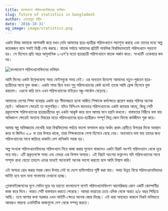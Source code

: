 ```yaml
---
title: বাংলাদেশে পরিসংখ্যানবিদদের ভবিষ্যৎ
slug: future of statistics in bangladesh
author: এনায়েতুর রহীম
date: '2016-10-31'
og_image: image/statistics.png
---
```


একটা বিষয় আমাকে আশাবাদী করে যখন দেখি আমাদের ছাত্র-ছাত্রীরা পরিসংখ্যানে পড়াশুনা করছে এবং তাদের মধ্যে অল্প কয়েকজন বাদে সবাই ডিগ্রী শেষ করছে। স্নাতক পর্যায়ে আমাদের প্রতিটি পাবলিক বিশ্ববিদ্যালয়েই পরিসংখ্যান পড়ানো হয়। সে হিসেবে প্রতি বছর আনুমানিক ২-৪শ'র মতো ছাত্রছাত্রী পরিসংখ্যানে স্নাতক অর্জন করে। সংখ্যাটি একেবারে কম নয়।

![বাংলাদেশে পরিসংখ্যানবিদদের ভবিষ্যৎ](http://i.imgur.com/PEctQVp.png)

আমি দিনের একটা উল্লেখযোগ্য সময় ফেইসবুকে সময় দেই। এর অন্যতম উদ্যেশ্য আমাদের নতুন-পুরাতন ছাত্র-ছাত্রীদের সাথে যুক্ত থাকা। একটা সময় ছিল যখন শুধু পরিসংখ্যানের কেউ হলেই তাকে আমি ফ্রেন্ড হিসেবে যুক্ত করতাম। এখনো করি তবে এখন পরিসংখ্যানের বাইরেও বন্ধু-সার্কেল বেড়েছে।

আমাদের দেশের শিক্ষা ব্যবস্থার একটা বড় সীমাবদ্ধতা হলো অর্জিত শিক্ষাকে কর্মক্ষেত্রে প্রয়োগ করার পরিসর অনেক ছোট। অধিকাংশ ক্ষেত্রেই তা অনুপস্থিত। যদিও বিসিএস ক্যাডারে পরিসংখ্যানের একটা ক্যাডার আছে, কিন্তু সেটি প্রকৃতপক্ষে পরিসংখ্যানের ছাত্রছাত্রীদের খুব একটা আকৃষ্ট করে বলে আমার মনে হয়নি কখনো। বাস্তবতার নিরীখে বলা যায় অধিকাংশ ক্ষেত্রেই অন্যান্য বিষয়ের মতো পরিসংখ্যানের ছাত্র-ছাত্রীরাও সম্পূর্ণ ভিন্ন কোন ফিল্ডে কর্মজীবন শুরু করে।

আমার স্বল্প অভিজ্ঞতায় দেখেছি যারা বিশ্ববিদ্যালয় পর্যায়ে ভালো ফলাফল করে অর্থাৎ প্রথম শ্রেনীতে উপরের দিকে অবস্থান করে বা জিপিএ ৩.৮ বা তার উপরে থাকে, তারা শিক্ষকতাকে পেশা হিসেবে বেছে নেয়। অন্যভাবে বলা যায় তাদের জন্য পরিসংখ্যানের সাথে জড়িয়ে থাকাটা বেশ খানিকটা সহজ হয়।

অল্প সংখ্যক পরিসংখ্যানবিদদের পরিসংখ্যান নিয়ে কাজ করার সুযোগ থাকলেও একটা বিরাট অংশই পরিসংখ্যান থেকে দূরে সরে যায়। এটি প্রকৃতপক্ষে সময় এবং মেধার এক বিশাল অপচয়। এই বিরাট অংশের ভগ্নাংশও যদি পরিসংখ্যানের সাথে সম্পৃক্ত রাখা যেতো তাহলে এদের মধ্যেই অনেকেই অনেক ভালো করতো বলে আমি বিশ্বাস করি।

এই অপচয় রোধ করার সহজ কোন উপায় নেই যা দেশে ব্যক্তিপর্যায়ে সৃষ্টি করা যায়। অথচ উন্নত বিশ্বে পরিসংখ্যানবিদদের ঘাটতি হবে বলে নানা গবেষণায় দেখানো হচ্ছে।

গ্লোবালাইজেশনের যুগে সেদিন দূরে নয় হয়তো বাংলাদেশে বসেই পরিসংখ্যানবিদগণ আমেরিকার কোন একটি কোম্পানীর কাজ করে দিবে। ভারত সেটি বাস্তবায়ন করতে পেরেছে। আমরা ভারতের চেয়ে এদিক থেকে অন্তত ৪/৫ বছর পিছিয়ে আছি। তবে আশার কথা সরকার এখন আইটি-ক্ষেত্রে অনেক জোর দিচ্ছে। এই ধারা অব্যাহত থাকলে নিকট ভবিষ্যতে আমরাও পারবো এনালিটিক কাজগুলো দেশ থেকে সম্পন্ন করতে।
